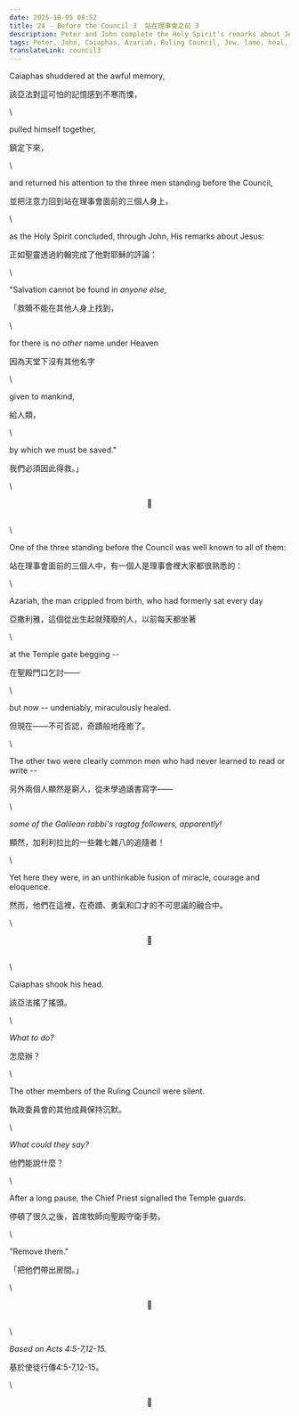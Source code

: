 ```yaml
---
date: 2025-10-05 08:52
title: 24 - Before the Council 3  站在理事會之前 3
description: Peter and John complete the Holy Spirit's remarks about Jesus  彼得同約翰完成咗聖靈關於耶穌嘅話
tags: Peter, John, Caiaphas, Azariah, Ruling Council, Jew, lame, heal, miracle
translateLink: council3
---
```


Caiaphas shuddered at the awful memory,

該亞法對這可怕的記憶感到不寒而慄，

\

pulled himself together,

鎮定下來，

\

and returned his attention to the three men standing before the Council,

並把注意力回到站在理事會面前的三個人身上，

\

as the Holy Spirit concluded, through John, His remarks about Jesus:

正如聖靈透過約翰完成了他對耶穌的評論：

\

"Salvation cannot be found in *anyone else,* 

「救贖不能在其他人身上找到，

\

for there is *no other* name under Heaven

因為天堂下沒有其他名字

\

given to mankind,

給人類，

\

by which we must be saved."

我們必須因此得救。」

\

<center>💠</center>

\
\

One of the three standing before the Council was well known to all of them: 

站在理事會面前的三個人中，有一個人是理事會裡大家都很熟悉的：

\

Azariah, the man crippled from birth, who had formerly sat every day 

亞撒利雅，這個從出生起就殘廢的人，以前每天都坐著

\

at the Temple gate begging --

在聖殿門口乞討——

\

but now -- undeniably, miraculously healed.

但現在——不可否認，奇蹟般地痊癒了。

\

The other two were clearly common men who had never learned to read or write --

另外兩個人顯然是窮人，從未學過讀書寫字——

\

*some of the Galilean rabbi's ragtag followers, apparently!*

顯然，加利利拉比的一些雜七雜八的追隨者！

\

Yet here they were, in an unthinkable fusion of miracle, courage and eloquence.

然而，他們在這裡，在奇蹟、勇氣和口才的不可思議的融合中。

\

<center>💠</center>

\
\

Caiaphas shook his head.

該亞法搖了搖頭。

\

*What to do?*

怎麼辦？

\

The other members of the Ruling Council were silent.

執政委員會的其他成員保持沉默。

\

*What could they say?*

他們能說什麼？

\

After a long pause, the Chief Priest signalled the Temple guards.

停頓了很久之後，首席牧師向聖殿守衛手勢。

\

"Remove them." 

「把他們帶出房間。」

\

<center>💠</center>

\
\

*Based on Acts 4:5-7,12-15.*

基於使徒行傳4:5-7,12-15。

\

<center>💠</center>
